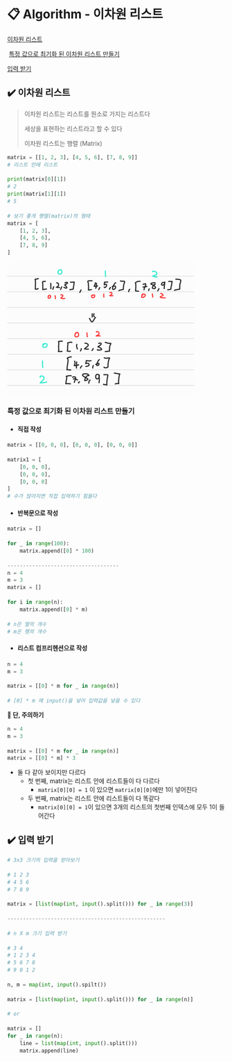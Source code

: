 # 📋 Algorithm - 이차원 리스트

[이차원 리스트](#%EF%B8%8F-이차원-리스트)

​	[특정 값으로 최기화 된 이차원 리스트 만들기](#특정-값으로-최기화-된-이차원-리스트-만들기)

[입력 받기](#%EF%B8%8F-입력-받기)





##  ✔️ 이차원 리스트

> 이차원 리스트는 리스트를 원소로 가지는 리스트다
>
> 세상을 표현하는 리스트라고 할 수 있다
>
> 이차원 리스트는 행렬 (Matrix)

```python
matrix = [[1, 2, 3], [4, 5, 6], [7, 8, 9]]
# 리스트 안에 리스트

print(matrix[0][1])
# 2
print(matrix[1][1])
# 5

# 보기 좋게 행렬(matrix)의 형태
matrix = [
    [1, 2, 3],
    [4, 5, 6],
    [7, 8, 9]
]
```

![이차원리스트](algorithm_7.assets/이차원리스트.png)



### 특정 값으로 최기화 된 이차원 리스트 만들기

- #### 직접 작성

```python
matrix = [[0, 0, 0], [0, 0, 0], [0, 0, 0]]

matrix1 = [
    [0, 0, 0],
    [0, 0, 0],
    [0, 0, 0]
]
# 수가 많아지면 직접 입력하기 힘들다
```

- #### 반복문으로 작성

```python
matrix = []

for _ in range(100):
    matrix.append([0] * 100)
    
------------------------------------
n = 4
m = 3
matrix = []

for i in range(n):
    matrix.append([0] * m)

# n은 열의 개수
# m은 행의 개수
```

- #### 리스트 컴프리헨션으로 작성

```python
n = 4
m = 3

matrix = [[0] * m for _ in range(n)]

# [0] * m 에 input()을 넣어 입력값을 넣을 수 있다
```



**📌 단, 주의하기**

```python
n = 4
m = 3

matrix = [[0] * m for _ in range(n)]
matrix = [[0] * m] * 3
```

- 둘 다 같아 보이지만 다르다
  - 첫 번째, matrix는 리스트 안에 리스트들이 다 다르다
    - `matrix[0][0] = 1` 이 있으면 `matrix[0][0]`에만 1이 넣어진다
  - 두 번째, matrix는 리스트 안에 리스트들이 다 똑같다
    - `matrix[0][0] = 1`이 있으면 3개의 리스트의 첫번째 인덱스에 모두 1이 들어간다



## ✔️ 입력 받기

```python
# 3x3 크기의 입력을 받아보기

# 1 2 3
# 4 5 6
# 7 8 9

matrix = [list(map(int, input().split())) for _ in range(3)]

---------------------------------------------------

# n X m 크기 입력 받기

# 3 4
# 1 2 3 4
# 5 6 7 8
# 9 0 1 2

n, m = map(int, input().spilt())

matrix = [list(map(int, input().split())) for _ in range(n)]

# or

matrix = []
for _ in range(n):
    line = list(map(int, input().split()))
    matrix.append(line)
```

